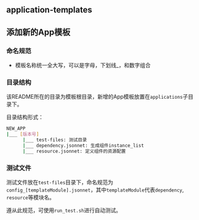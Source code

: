 application-templates
---------------------

## 添加新的App模板

### 命名规范

* 模板名称统一全大写，可以是字母，下划线_，和数字组合


### 目录结构

该README所在的目录为模板根目录，新增的App模板放置在`applications`子目录下。

目录结构形式：

```bash
NEW_APP
|___ [版本号]
      |___ test-files: 测试目录
      |___ dependency.jsonnet: 生成组件instance_list
      |___ resource.jsonnet: 定义组件的资源配置
```

### 测试文件

测试文件放在`test-files`目录下，命名规范为`config_[templateModule].jsonnet`，其中`templateModule`代表`dependency`, `resource`等模块名。

遵从此规范，可使用`run_test.sh`进行自动测试。


